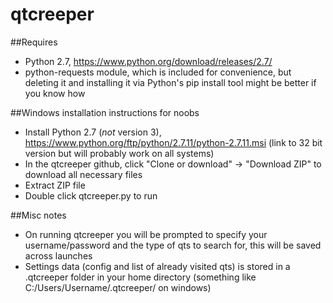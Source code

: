 # qtcreeper

##Requires
* Python 2.7, https://www.python.org/download/releases/2.7/
* python-requests module, which is included for convenience, but deleting it and installing it via Python's pip install tool might be better if you know how

##Windows installation instructions for noobs
* Install Python 2.7 (*not* version 3), https://www.python.org/ftp/python/2.7.11/python-2.7.11.msi (link to 32 bit version but will probably work on all systems)
* In the qtcreeper github, click "Clone or download" -> "Download ZIP" to download all necessary files
* Extract ZIP file
* Double click qtcreeper.py to run

##Misc notes
* On running qtcreeper you will be prompted to specify your username/password and the type of qts to search for, this will be saved across launches
* Settings data (config and list of already visited qts) is stored in a .qtcreeper folder in your home directory (something like C:/Users/Username/.qtcreeper/ on windows)
